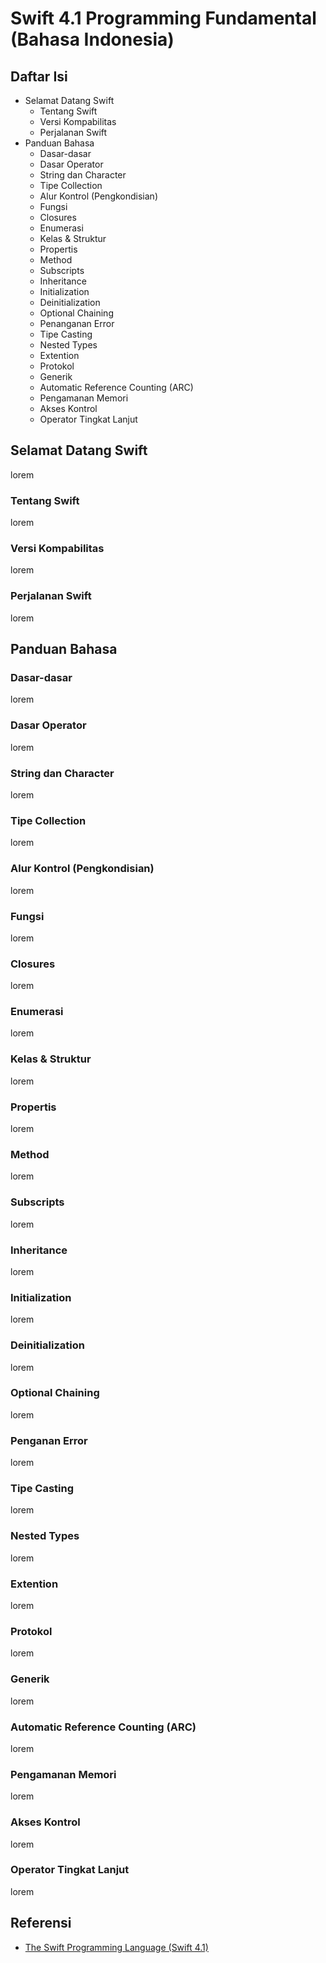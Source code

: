 # Swift 4.1 Programming Fundamental (Bahasa Indonesia)

## Daftar Isi
- Selamat Datang Swift
    - Tentang Swift
    - Versi Kompabilitas
    - Perjalanan Swift
- Panduan Bahasa
    - Dasar-dasar
    - Dasar Operator
    - String dan Character
    - Tipe Collection
    - Alur Kontrol (Pengkondisian)
    - Fungsi
    - Closures
    - Enumerasi
    - Kelas & Struktur
    - Propertis
    - Method
    - Subscripts
    - Inheritance
    - Initialization
    - Deinitialization
    - Optional Chaining
    - Penanganan Error
    - Tipe Casting
    - Nested Types
    - Extention
    - Protokol
    - Generik
    - Automatic Reference Counting (ARC)
    - Pengamanan Memori
    - Akses Kontrol
    - Operator Tingkat Lanjut

## Selamat Datang Swift
lorem  

### Tentang Swift
lorem

### Versi Kompabilitas
lorem

### Perjalanan Swift
lorem

## Panduan Bahasa

### Dasar-dasar
lorem

### Dasar Operator
lorem

### String dan Character
lorem

### Tipe Collection
lorem

### Alur Kontrol (Pengkondisian)
lorem

### Fungsi
lorem

### Closures
lorem

### Enumerasi
lorem

### Kelas & Struktur
lorem

### Propertis
lorem

### Method
lorem

### Subscripts
lorem

### Inheritance
lorem

### Initialization
lorem

### Deinitialization
lorem

### Optional Chaining
lorem

### Penganan Error
lorem

### Tipe Casting
lorem

### Nested Types
lorem

### Extention
lorem

### Protokol
lorem

### Generik
lorem

### Automatic Reference Counting (ARC)
lorem

### Pengamanan Memori
lorem

### Akses Kontrol
lorem

### Operator Tingkat Lanjut
lorem 

## Referensi

- [The Swift Programming Language (Swift 4.1)](https://itunes.apple.com/us/book/the-swift-programming-language-swift-4-1/id881256329?mt=11)